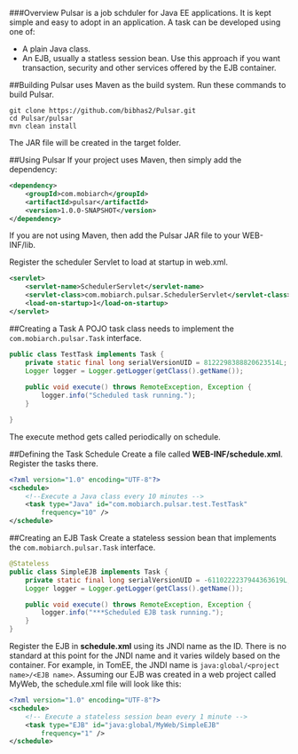 ###Overview
Pulsar is a job schduler for Java EE applications. It is kept simple and easy to adopt in
an application. A task can be developed using one of:

- A plain Java class.
- An EJB, usually a statless session bean. Use this approach if you want transaction, 
security and other services offered by the EJB container.

##Building
Pulsar uses Maven as the build system. Run these commands to build Pulsar.

```
git clone https://github.com/bibhas2/Pulsar.git
cd Pulsar/pulsar
mvn clean install
```

The JAR file will be created in the target folder.

##Using Pulsar
If your project uses Maven, then simply add the dependency:

``` xml
<dependency>
	<groupId>com.mobiarch</groupId>
	<artifactId>pulsar</artifactId>
	<version>1.0.0-SNAPSHOT</version>
</dependency>
```

If you are not using Maven, then add the Pulsar JAR file to your WEB-INF/lib.

Register the scheduler Servlet to load at startup in web.xml.

``` xml
<servlet>
	<servlet-name>SchedulerServlet</servlet-name>
	<servlet-class>com.mobiarch.pulsar.SchedulerServlet</servlet-class>
	<load-on-startup>1</load-on-startup>
</servlet>
```
##Creating a Task
A POJO task class needs to implement the ``com.mobiarch.pulsar.Task`` interface.

``` java
public class TestTask implements Task {
	private static final long serialVersionUID = 8122298388820623514L;
	Logger logger = Logger.getLogger(getClass().getName());
	
	public void execute() throws RemoteException, Exception {
		logger.info("Scheduled task running.");
	}

}
```

The execute method gets called periodically on schedule.

##Defining the Task Schedule
Create a file called **WEB-INF/schedule.xml**. Register the tasks there.

``` xml
<?xml version="1.0" encoding="UTF-8"?>
<schedule>
	<!--Execute a Java class every 10 minutes -->
	<task type="Java" id="com.mobiarch.pulsar.test.TestTask"
		frequency="10" />
</schedule>
```

##Creating an EJB Task
Create a stateless session bean that implements the ``com.mobiarch.pulsar.Task`` interface.

``` java
@Stateless
public class SimpleEJB implements Task {
	private static final long serialVersionUID = -6110222237944363619L;
	Logger logger = Logger.getLogger(getClass().getName());

	public void execute() throws RemoteException, Exception {
		logger.info("***Scheduled EJB task running.");
	}
}
```

Register the EJB in **schedule.xml** using its JNDI name as the ID. There is no standard
at this point for the JNDI name and it varies wildely based on the container. For
example, in TomEE, the JNDI name is ``java:global/<project name>/<EJB name>``. Assuming
our EJB was created in a web project called MyWeb, the schedule.xml file will look like
this:

``` xml
<?xml version="1.0" encoding="UTF-8"?>
<schedule>
	<!-- Execute a stateless session bean every 1 minute -->
	<task type="EJB" id="java:global/MyWeb/SimpleEJB"
		frequency="1" />
</schedule>
```
